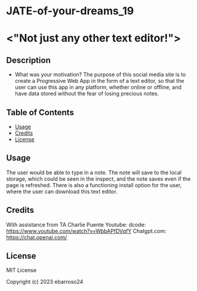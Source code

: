 # JATE-of-your-dreams_19
# <"Not just any other text editor!">

## Description

- What was your motivation? The purpose of this social media site is to create a Progressive Web App in the form of a text editor, so that the user can use this app in any platform, whether online or offline, and have data stored without the fear of losing precious notes. 

## Table of Contents

- [Usage](#usage)
- [Credits](#credits)
- [License](#license)


## Usage

The user would be able to type in a note. The note will save to the local storage, which could be seen in the inspect, and the note saves even if the page is refreshed. There is also a functioning install option for the user, where the user can download this text editor. 


## Credits

With assistance from TA Charlie Puente
Youtube: dcode: https://www.youtube.com/watch?v=WbbAPfDVqfY
Chatgpt.com: https://chat.openai.com/

## License
MIT License

Copyright (c) 2023 ebarroso24